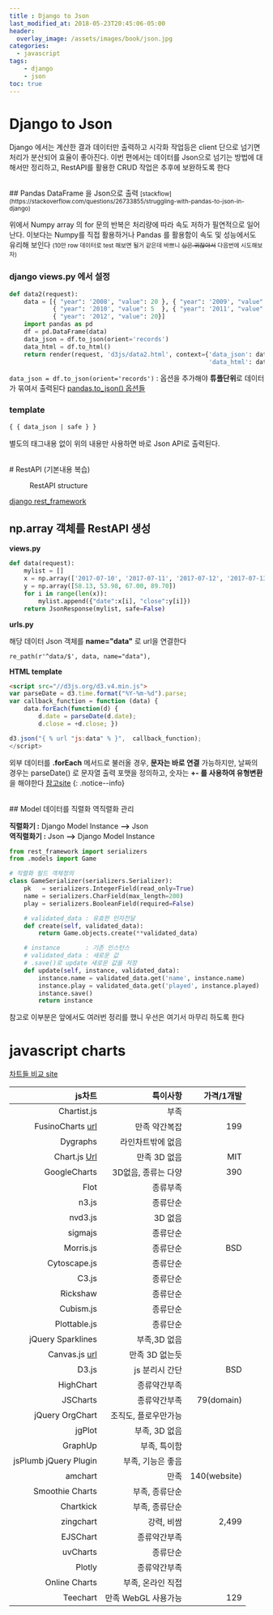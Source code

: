 ```yaml
---
title : Django to Json
last_modified_at: 2018-05-23T20:45:06-05:00
header:
  overlay_image: /assets/images/book/json.jpg
categories:
  - javascript
tags: 
    - django
    - json
toc: true    
---
```



# Django to Json

Django 에서는 계산한 결과 데이터만 출력하고 시각화 작업등은 client 단으로 넘기면 처리가 분산되어 효율이 좋아진다. 이번 편에서는 데이터를 Json으로 넘기는 방법에 대해서만 정리하고, RestAPI를 활용한 CRUD 작업은 추후에 보완하도록 한다 


<br>
## Pandas DataFrame 을 Json으로 출력 <small>[stackflow](https://stackoverflow.com/questions/26733855/struggling-with-pandas-to-json-in-django)</small>

위에서 Numpy array 의 for 문의 반복은 처리량에 따라 속도 저하가 필연적으로 일어난다. 이보다는 Numpy를 직접 활용하거나 Pandas 를 활용함이 속도 및 성능에서도 유리해 보인다 <small>(10만 row 데이터로 test 해보면 될거 같은데 바쁘니 <strike>실은 귀잖아서</strike> 다음번에 시도해보자)</small>


### django views.py 에서 설정

```python
def data2(request):
    data = [{ "year": '2008', "value": 20 }, { "year": '2009', "value": 10 },
            { "year": '2010', "value": 5  }, { "year": '2011', "value": 5 },
            { "year": '2012', "value": 20}]
    import pandas as pd
    df = pd.DataFrame(data)
    data_json = df.to_json(orient='records') 
    data_html = df.to_html()
    return render(request, 'd3js/data2.html', context={'data_json': data_json,
                                                       'data_html': data_html})
```


`data_json = df.to_json(orient='records')` : 옵션을 추가해야 **튜플단위**로 데이터가 묶여서 출력된다 [pandas.to_json() 옵션들](https://pandas.pydata.org/pandas-docs/stable/generated/pandas.DataFrame.to_json.html)   


### template

```html
{ { data_json | safe } }
```
 
별도의 태그내용 없이 위의 내용만 사용하면 바로 Json API로 출력된다.



<br>
# RestAPI (기본내용 복습)

<figure class="align-center">
  <img src="https://impythonist.files.wordpress.com/2015/07/rstapi.jpg" alt="">
  <figcaption>RestAPI structure</figcaption>
</figure>

[django rest_framework](http://www.unionsmart.cn/archives/649)



## np.array 객체를 RestAPI 생성

**views.py**

```python
def data(request):
    mylist = []
    x = np.array(['2017-07-10', '2017-07-11', '2017-07-12', '2017-07-13'])
    y = np.array([58.13, 53.98, 67.00, 89.70])
    for i in range(len(x)):
        mylist.append({"date":x[i], "close":y[i]})
    return JsonResponse(mylist, safe=False)
```


**urls.py**

해당 데이터 Json 객체를 **name="data"** 로 url을 연결한다 

`re_path(r'^data/$', data, name="data"),`


**HTML template**

```html
<script src="//d3js.org/d3.v4.min.js">
var parseDate = d3.time.format("%Y-%m-%d").parse;
var callback_function = function (data) {
    data.forEach(function(d) {
        d.date = parseDate(d.date);
        d.close = +d.close; })

d3.json("{ % url "js:data" % }",  callback_function);
</script>
```

외부 데이터를 **.forEach** 메서드로 불러올 경우, **문자는 바로 연결** 가능하지만, 날짜의 경우는 parseDate() 로 문자열 출력 포맷을 정의하고, 숫자는 **+- 를 사용하여 유형변환**을 해야한다 [참고site](http://learnjsdata.com/read_data.html)
{: .notice--info}



<br>
## Model 데이터를 직렬화 역직렬화 관리

**직렬화기 :** Django Model Instance **-->** Json  
**역직렬화기 :** Json **-->** Django Model Instance 


```python
from rest_framework import serializers
from .models import Game

# 직렬화 필드 객체정의
class GameSerializer(serializers.Serializer):
    pk   = serializers.IntegerField(read_only=True)
    name = serializers.CharField(max_length=200) 
    play = serializers.BooleanField(required=False)

    # validated_data : 유효한 인자전달
    def create(self, validated_data):
        return Game.objects.create(**validated_data)

    # instance       : 기존 인스턴스
    # validated_data : 새로운 값
    # .save()로 update 새로운 값을 저장
    def update(self, instance, validated_data):
        instance.name = validated_data.get('name', instance.name)
        instance.play = validated_data.get('played', instance.played)
        instance.save()
        return instance
```

참고로 이부분은 앞에서도 여러번 정리를 했니 우선은 여기서 마무리 하도록 한다




# javascript charts

[차트들 비교 site](https://thenextweb.com/dd/2015/06/12/20-best-javascript-chart-libraries/)

| js차트      | 특이사항           | 가격/1개발 |
|------------:|--------------------:|-----------:|
| Chartist.js | 부족  　           |  　   　    |
| FusinoCharts [url](http://www.fusioncharts.com)| 만족 약간복잡 |199 | 
| Dygraphs    | 라인차트밖에 없음   |            |　   　
| Chart.js [Url](http://www.chartjs.org/) | 만족 3D 없음 | MIT |  
| GoogleCharts| 3D없음, 종류는 다양 | 390 　     |
| Flot        | 종류부족    　   　 |            |
| n3.js       | 종류단순            |            |
| nvd3.js     | 3D 없음   　        |            |
| sigmajs     | 종류단순            |            | 
| Morris.js   | 종류단순            | BSD        |
| Cytoscape.js| 종류단순            |            |
| C3.js       | 종류단순            |            | 
| Rickshaw    | 종류단순            |            |
| Cubism.js   | 종류단순            |            |
| Plottable.js| 종류단순            |            |
| jQuery Sparklines | 부족,3D 없음  |            |
| Canvas.js [url](http://canvasjs.com/)  | 만족 3D 없는듯 |    | 
| D3.js       | js 분리시 간단      | BSD        |
| HighChart   | 종류약간부족  　    |            |
| JSCharts    | 종류약간부족        | 79(domain) |
| jQuery OrgChart |조직도, 플로우만가능 |          |  　   
| jgPlot      | 부족, 3D 없음         　|          |
| GraphUp     | 부족, 특이함 　         |          |
| jsPlumb jQuery Plugin| 부족, 기능은 좋음 |          | 
| amchart     | 만족  　                | 140(website) |
| Smoothie Charts |  부족, 종류단순     |          |
| Chartkick   | 부족, 종류단순       |           |
| zingchart   | 강력, 비쌈           |2,499      |
| EJSChart    | 종류약간부족         |           |
| uvCharts    | 종류단순             |           |
| Plotly      | 종류약간부족  　     |           |
| Online Charts  | 부족, 온라인 직접  |           |
| Teechart     | 만족 WebGL 사용가능  | 129      |
